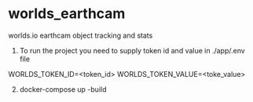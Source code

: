 # worlds_earthcam
worlds.io earthcam object tracking and stats

1) To run the project you need to supply token id and value in ./app/.env file

WORLDS_TOKEN_ID=<token_id>
WORLDS_TOKEN_VALUE=<toke_value>

2) docker-compose up -build
